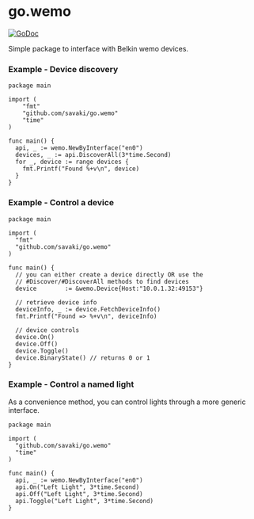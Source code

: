 go.wemo
=======

[![GoDoc](http://godoc.org/github.com/savaki/go.wemo?status.png)](http://godoc.org/github.com/savaki/go.wemo)

Simple package to interface with Belkin wemo devices.

### Example - Device discovery

```
package main

import (
	"fmt"
	"github.com/savaki/go.wemo"
	"time"
)

func main() {
  api, _ := wemo.NewByInterface("en0")
  devices, _ := api.DiscoverAll(3*time.Second)
  for _, device := range devices {
    fmt.Printf("Found %+v\n", device)
  }
}
```

### Example - Control a device

```
package main

import (
  "fmt"
  "github.com/savaki/go.wemo"
)

func main() {
  // you can either create a device directly OR use the
  // #Discover/#DiscoverAll methods to find devices
  device        := &wemo.Device{Host:"10.0.1.32:49153"}

  // retrieve device info
  deviceInfo, _ := device.FetchDeviceInfo()
  fmt.Printf("Found => %+v\n", deviceInfo)

  // device controls
  device.On()
  device.Off()
  device.Toggle()
  device.BinaryState() // returns 0 or 1
}
```

### Example - Control a named light

As a convenience method, you can control lights through a more generic interface.

```
package main

import (
  "github.com/savaki/go.wemo"
  "time"
)

func main() {
  api, _ := wemo.NewByInterface("en0")
  api.On("Left Light", 3*time.Second)
  api.Off("Left Light", 3*time.Second)
  api.Toggle("Left Light", 3*time.Second)
}
```

